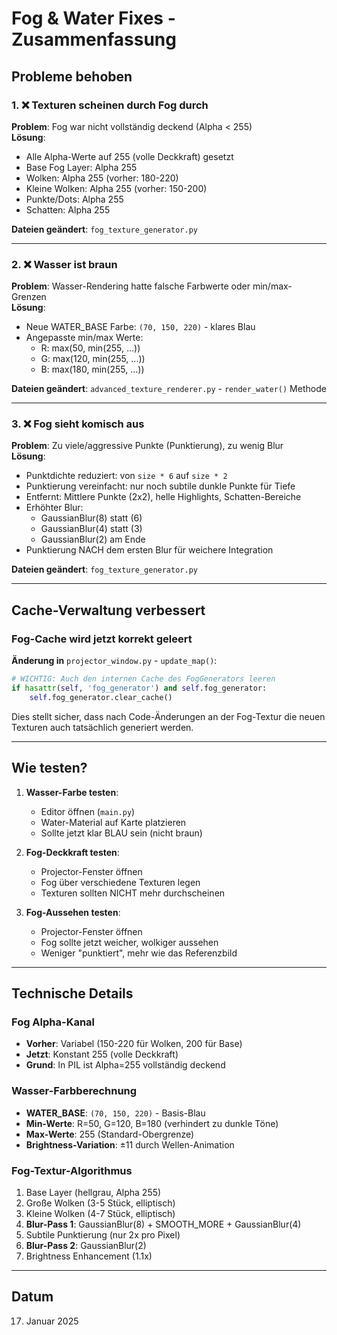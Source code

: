 # Fog & Water Fixes - Zusammenfassung

## Probleme behoben

### 1. ❌ Texturen scheinen durch Fog durch
**Problem**: Fog war nicht vollständig deckend (Alpha < 255)  
**Lösung**: 
- Alle Alpha-Werte auf 255 (volle Deckkraft) gesetzt
- Base Fog Layer: Alpha 255
- Wolken: Alpha 255 (vorher: 180-220)
- Kleine Wolken: Alpha 255 (vorher: 150-200)
- Punkte/Dots: Alpha 255
- Schatten: Alpha 255

**Dateien geändert**: `fog_texture_generator.py`

---

### 2. ❌ Wasser ist braun
**Problem**: Wasser-Rendering hatte falsche Farbwerte oder min/max-Grenzen  
**Lösung**: 
- Neue WATER_BASE Farbe: `(70, 150, 220)` - klares Blau
- Angepasste min/max Werte:
  - R: max(50, min(255, ...))
  - G: max(120, min(255, ...))
  - B: max(180, min(255, ...))

**Dateien geändert**: `advanced_texture_renderer.py` - `render_water()` Methode

---

### 3. ❌ Fog sieht komisch aus
**Problem**: Zu viele/aggressive Punkte (Punktierung), zu wenig Blur  
**Lösung**:
- Punktdichte reduziert: von `size * 6` auf `size * 2`
- Punktierung vereinfacht: nur noch subtile dunkle Punkte für Tiefe
- Entfernt: Mittlere Punkte (2x2), helle Highlights, Schatten-Bereiche
- Erhöhter Blur: 
  - GaussianBlur(8) statt (6)
  - GaussianBlur(4) statt (3)
  - GaussianBlur(2) am Ende
- Punktierung NACH dem ersten Blur für weichere Integration

**Dateien geändert**: `fog_texture_generator.py`

---

## Cache-Verwaltung verbessert

### Fog-Cache wird jetzt korrekt geleert
**Änderung in** `projector_window.py` - `update_map()`:
```python
# WICHTIG: Auch den internen Cache des FogGenerators leeren
if hasattr(self, 'fog_generator') and self.fog_generator:
    self.fog_generator.clear_cache()
```

Dies stellt sicher, dass nach Code-Änderungen an der Fog-Textur die neuen Texturen auch tatsächlich generiert werden.

---

## Wie testen?

1. **Wasser-Farbe testen**:
   - Editor öffnen (`main.py`)
   - Water-Material auf Karte platzieren
   - Sollte jetzt klar BLAU sein (nicht braun)

2. **Fog-Deckkraft testen**:
   - Projector-Fenster öffnen
   - Fog über verschiedene Texturen legen
   - Texturen sollten NICHT mehr durchscheinen

3. **Fog-Aussehen testen**:
   - Projector-Fenster öffnen
   - Fog sollte jetzt weicher, wolkiger aussehen
   - Weniger "punktiert", mehr wie das Referenzbild

---

## Technische Details

### Fog Alpha-Kanal
- **Vorher**: Variabel (150-220 für Wolken, 200 für Base)
- **Jetzt**: Konstant 255 (volle Deckkraft)
- **Grund**: In PIL ist Alpha=255 vollständig deckend

### Wasser-Farbberechnung
- **WATER_BASE**: `(70, 150, 220)` - Basis-Blau
- **Min-Werte**: R=50, G=120, B=180 (verhindert zu dunkle Töne)
- **Max-Werte**: 255 (Standard-Obergrenze)
- **Brightness-Variation**: ±11 durch Wellen-Animation

### Fog-Textur-Algorithmus
1. Base Layer (hellgrau, Alpha 255)
2. Große Wolken (3-5 Stück, elliptisch)
3. Kleine Wolken (4-7 Stück, elliptisch)
4. **Blur-Pass 1**: GaussianBlur(8) + SMOOTH_MORE + GaussianBlur(4)
5. Subtile Punktierung (nur 2x pro Pixel)
6. **Blur-Pass 2**: GaussianBlur(2)
7. Brightness Enhancement (1.1x)

---

## Datum
17. Januar 2025
